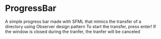 # ProgressBar
A simple progress bar made with SFML that mimics the transfer of a directory using Observer design pattern
To start the transfer, press enter!
If the window is closed during the tranfer, the tranfer will be canceled
